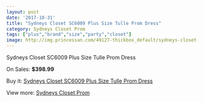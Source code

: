 ```yaml
---
layout: post
date: '2017-10-31'
title: "Sydneys Closet SC6009 Plus Size Tulle Prom Dress"
category: Sydneys Closet Prom
tags: ["plus","brand","size","party","closet"]
image: http://img.princessan.com/49127-thickbox_default/sydneys-closet-sc6009-plus-size-tulle-prom-dress.jpg
---
```

Sydneys Closet SC6009 Plus Size Tulle Prom Dress

On Sales: **$398.99**
<a href="https://www.princessan.com/en/sydneys-closet-prom/22203-sydneys-closet-sc6009-plus-size-tulle-prom-dress.html"><amp-img layout="responsive" width="600" height="600" src="//img.princessan.com/49127-thickbox_default/sydneys-closet-sc6009-plus-size-tulle-prom-dress.jpg" alt="Sydneys Closet SC6009 Plus Size Tulle Prom Dress 0" /></a>
<a href="https://www.princessan.com/en/sydneys-closet-prom/22203-sydneys-closet-sc6009-plus-size-tulle-prom-dress.html"><amp-img layout="responsive" width="600" height="600" src="//img.princessan.com/49130-thickbox_default/sydneys-closet-sc6009-plus-size-tulle-prom-dress.jpg" alt="Sydneys Closet SC6009 Plus Size Tulle Prom Dress 1" /></a>
<a href="https://www.princessan.com/en/sydneys-closet-prom/22203-sydneys-closet-sc6009-plus-size-tulle-prom-dress.html"><amp-img layout="responsive" width="600" height="600" src="//img.princessan.com/49129-thickbox_default/sydneys-closet-sc6009-plus-size-tulle-prom-dress.jpg" alt="Sydneys Closet SC6009 Plus Size Tulle Prom Dress 2" /></a>
<a href="https://www.princessan.com/en/sydneys-closet-prom/22203-sydneys-closet-sc6009-plus-size-tulle-prom-dress.html"><amp-img layout="responsive" width="600" height="600" src="//img.princessan.com/49128-thickbox_default/sydneys-closet-sc6009-plus-size-tulle-prom-dress.jpg" alt="Sydneys Closet SC6009 Plus Size Tulle Prom Dress 3" /></a>

Buy it: [Sydneys Closet SC6009 Plus Size Tulle Prom Dress](https://www.princessan.com/en/sydneys-closet-prom/22203-sydneys-closet-sc6009-plus-size-tulle-prom-dress.html "Sydneys Closet SC6009 Plus Size Tulle Prom Dress")

View more: [Sydneys Closet Prom](https://www.princessan.com/en/185-sydneys-closet-prom "Sydneys Closet Prom")